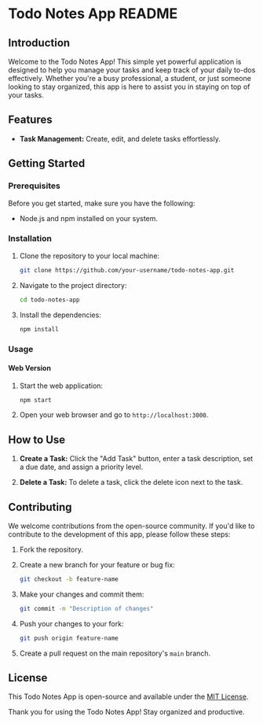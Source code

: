 # Todo Notes App README

## Introduction

Welcome to the Todo Notes App! This simple yet powerful application is designed to help you manage your tasks and keep track of your daily to-dos effectively. Whether you're a busy professional, a student, or just someone looking to stay organized, this app is here to assist you in staying on top of your tasks.

## Features

- **Task Management:** Create, edit, and delete tasks effortlessly.

## Getting Started

### Prerequisites

Before you get started, make sure you have the following:

- Node.js and npm installed on your system.


### Installation

1. Clone the repository to your local machine:

   ```bash
   git clone https://github.com/your-username/todo-notes-app.git
   ```

2. Navigate to the project directory:

   ```bash
   cd todo-notes-app
   ```

3. Install the dependencies:

   ```bash
   npm install
   ```

### Usage

#### Web Version

1. Start the web application:

   ```bash
   npm start
   ```

2. Open your web browser and go to `http://localhost:3000`.



## How to Use

1. **Create a Task:** Click the "Add Task" button, enter a task description, set a due date, and assign a priority level.

2. **Delete a Task:** To delete a task, click the delete icon next to the task.


## Contributing

We welcome contributions from the open-source community. If you'd like to contribute to the development of this app, please follow these steps:

1. Fork the repository.

2. Create a new branch for your feature or bug fix:

   ```bash
   git checkout -b feature-name
   ```

3. Make your changes and commit them:

   ```bash
   git commit -m "Description of changes"
   ```

4. Push your changes to your fork:

   ```bash
   git push origin feature-name
   ```

5. Create a pull request on the main repository's `main` branch.

## License

This Todo Notes App is open-source and available under the [MIT License](LICENSE).


Thank you for using the Todo Notes App! Stay organized and productive.
